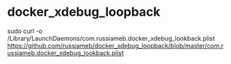 # docker_xdebug_loopback
sudo curl -o /Library/LaunchDaemons/com.russiameb.docker_xdebug_lookback.plist https://github.com/russiameb/docker_xdebug_loopback/blob/master/com.russiameb.docker_xdebug_lookback.plist
